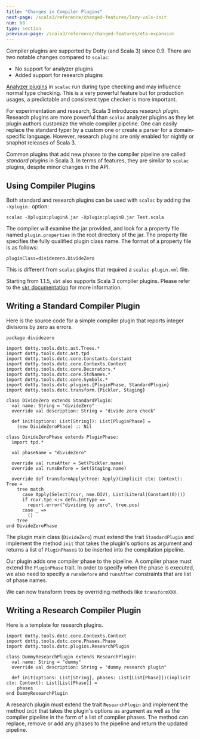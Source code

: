 ```yaml
---
title: "Changes in Compiler Plugins"
next-page: /scala3/reference/changed-features/lazy-vals-init
num: 68
type: section
previous-page: /scala3/reference/changed-features/eta-expansion
---
```


<!-- THIS FILE HAS BEEN GENERATED BY SCALADOC PREPROCESSOR.
    The whole process of generation the docs can be found under this README: https://github.com/lampepfl/dotty/blob/master/docs/README.md
    The source file can be found here https://github.com/lampepfl/dotty/edit/master/docs/docs/reference/changed-features/compiler-plugins.md
    NOTE THAT ANY CHANGES TO THIS FILE WILL BE OVERRIDEN BY PREPROCESSOR.
-->

Compiler plugins are supported by Dotty (and Scala 3) since 0.9. There are two notable changes
compared to `scalac`:

- No support for analyzer plugins
- Added support for research plugins

[Analyzer plugins][1] in `scalac` run during type checking and may influence
normal type checking. This is a very powerful feature but for production usages,
a predictable and consistent type checker is more important.

For experimentation and research, Scala 3 introduces _research plugin_. Research plugins
are more powerful than `scalac` analyzer plugins as they let plugin authors customize
the whole compiler pipeline. One can easily replace the standard typer by a custom one or
create a parser for a domain-specific language. However, research plugins are only
enabled for nightly or snaphot releases of Scala 3.

Common plugins that add new phases to the compiler pipeline are called
_standard plugins_ in Scala 3. In terms of features, they are similar to
`scalac` plugins, despite minor changes in the API.

## Using Compiler Plugins

Both standard and research plugins can be used with `scalac` by adding the `-Xplugin:` option:

```shell
scalac -Xplugin:pluginA.jar -Xplugin:pluginB.jar Test.scala
```

The compiler will examine the jar provided, and look for a property file named
`plugin.properties` in the root directory of the jar. The property file specifies
the fully qualified plugin class name. The format of a property file is as follows:

```properties
pluginClass=dividezero.DivideZero
```

This is different from `scalac` plugins that required a `scalac-plugin.xml` file.

Starting from 1.1.5, `sbt` also supports Scala 3 compiler plugins. Please refer to the
[`sbt` documentation][2] for more information.

## Writing a Standard Compiler Plugin

Here is the source code for a simple compiler plugin that reports integer divisions by
zero as errors.

<div class="snippet" ><div class="buttons"></div><pre><code class="language-scala"><span id="0" class="" >package dividezero
</span><span id="1" class="" >
</span><span id="2" class="" >import dotty.tools.dotc.ast.Trees.*
</span><span id="3" class="" >import dotty.tools.dotc.ast.tpd
</span><span id="4" class="" >import dotty.tools.dotc.core.Constants.Constant
</span><span id="5" class="" >import dotty.tools.dotc.core.Contexts.Context
</span><span id="6" class="" >import dotty.tools.dotc.core.Decorators.*
</span><span id="7" class="" >import dotty.tools.dotc.core.StdNames.*
</span><span id="8" class="" >import dotty.tools.dotc.core.Symbols.*
</span><span id="9" class="" >import dotty.tools.dotc.plugins.{PluginPhase, StandardPlugin}
</span><span id="10" class="" >import dotty.tools.dotc.transform.{Pickler, Staging}
</span><span id="11" class="" >
</span><span id="12" class="" >class DivideZero extends StandardPlugin:
</span><span id="13" class="" >  val name: String = &quot;divideZero&quot;
</span><span id="14" class="" >  override val description: String = &quot;divide zero check&quot;
</span><span id="15" class="" >
</span><span id="16" class="" >  def init(options: List[String]): List[PluginPhase] =
</span><span id="17" class="" >    (new DivideZeroPhase) :: Nil
</span><span id="18" class="" >
</span><span id="19" class="" >class DivideZeroPhase extends PluginPhase:
</span><span id="20" class="" >  import tpd.*
</span><span id="21" class="" >
</span><span id="22" class="" >  val phaseName = &quot;divideZero&quot;
</span><span id="23" class="" >
</span><span id="24" class="" >  override val runsAfter = Set(Pickler.name)
</span><span id="25" class="" >  override val runsBefore = Set(Staging.name)
</span><span id="26" class="" >
</span><span id="27" class="" >  override def transformApply(tree: Apply)(implicit ctx: Context): Tree =
</span><span id="28" class="" >    tree match
</span><span id="29" class="" >      case Apply(Select(rcvr, nme.DIV), List(Literal(Constant(0))))
</span><span id="30" class="" >      if rcvr.tpe &lt;:&lt; defn.IntType =&gt;
</span><span id="31" class="" >        report.error(&quot;dividing by zero&quot;, tree.pos)
</span><span id="32" class="" >      case _ =&gt;
</span><span id="33" class="" >        ()
</span><span id="34" class="" >    tree
</span><span id="35" class="" >end DivideZeroPhase
</span></code></pre></div>

The plugin main class (`DivideZero`) must extend the trait `StandardPlugin`
and implement the method `init` that takes the plugin's options as argument
and returns a list of `PluginPhase`s to be inserted into the compilation pipeline.

Our plugin adds one compiler phase to the pipeline. A compiler phase must extend
the `PluginPhase` trait. In order to specify when the phase is executed, we also
need to specify a `runsBefore` and `runsAfter` constraints that are list of phase
names.

We can now transform trees by overriding methods like `transformXXX`.

## Writing a Research Compiler Plugin

Here is a template for research plugins.

<div class="snippet" ><div class="buttons"></div><pre><code class="language-scala"><span id="0" class="" >import dotty.tools.dotc.core.Contexts.Context
</span><span id="1" class="" >import dotty.tools.dotc.core.Phases.Phase
</span><span id="2" class="" >import dotty.tools.dotc.plugins.ResearchPlugin
</span><span id="3" class="" >
</span><span id="4" class="" >class DummyResearchPlugin extends ResearchPlugin:
</span><span id="5" class="" >  val name: String = &quot;dummy&quot;
</span><span id="6" class="" >  override val description: String = &quot;dummy research plugin&quot;
</span><span id="7" class="" >
</span><span id="8" class="" >  def init(options: List[String], phases: List[List[Phase]])(implicit ctx: Context): List[List[Phase]] =
</span><span id="9" class="" >    phases
</span><span id="10" class="" >end DummyResearchPlugin
</span></code></pre></div>

A research plugin must extend the trait `ResearchPlugin`  and implement the
method `init` that takes the plugin's options as argument as well as the compiler
pipeline in the form of a list of compiler phases. The method can replace, remove
or add any phases to the pipeline and return the updated pipeline.

[1]: https://github.com/scala/scala/blob/2.13.x/src/compiler/scala/tools/nsc/typechecker/AnalyzerPlugins.scala
[2]: https://www.scala-sbt.org/1.x/docs/Compiler-Plugins.html


